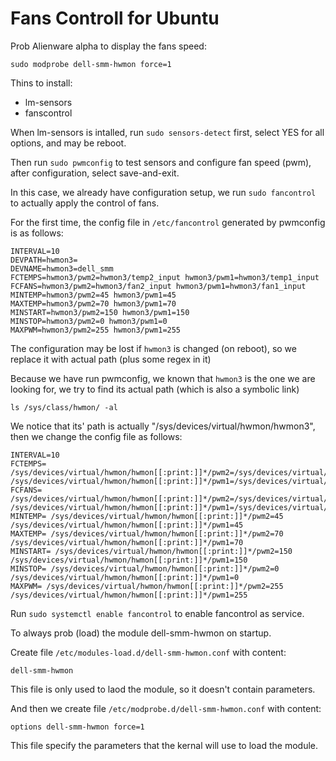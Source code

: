 # Fans Controll for Ubuntu

Prob Alienware alpha to display the fans speed:

```
sudo modprobe dell-smm-hwmon force=1
```

Thins to install:

- lm-sensors
- fanscontrol

When lm-sensors is intalled, run `sudo sensors-detect` first, select YES for all options, and may be reboot.

Then run `sudo pwmconfig` to test sensors and configure fan speed (pwm), after configuration, select save-and-exit.

In this case, we already have configuration setup, we run `sudo fancontrol` to actually apply the control of fans.


For the first time, the config file in `/etc/fancontrol` generated by pwmconfig is as follows:

```
INTERVAL=10
DEVPATH=hwmon3= 
DEVNAME=hwmon3=dell_smm 
FCTEMPS=hwmon3/pwm2=hwmon3/temp2_input hwmon3/pwm1=hwmon3/temp1_input
FCFANS=hwmon3/pwm2=hwmon3/fan2_input hwmon3/pwm1=hwmon3/fan1_input
MINTEMP=hwmon3/pwm2=45 hwmon3/pwm1=45
MAXTEMP=hwmon3/pwm2=70 hwmon3/pwm1=70 
MINSTART=hwmon3/pwm2=150 hwmon3/pwm1=150 
MINSTOP=hwmon3/pwm2=0 hwmon3/pwm1=0 
MAXPWM=hwmon3/pwm2=255 hwmon3/pwm1=255 
```

The configuration may be lost if `hwmon3` is changed (on reboot), so we replace it with actual path (plus some regex in it)

Because we have run pwmconfig, we known that `hwmon3` is the one we are looking for, we try to find its actual path (which is also a symbolic link)

```
ls /sys/class/hwmon/ -al
```

We notice that its' path is actually "/sys/devices/virtual/hwmon/hwmon3", then we change the config file as follows:

```
INTERVAL=10
FCTEMPS= /sys/devices/virtual/hwmon/hwmon[[:print:]]*/pwm2=/sys/devices/virtual/hwmon/hwmon[[:print:]]*/temp2_input /sys/devices/virtual/hwmon/hwmon[[:print:]]*/pwm1=/sys/devices/virtual/hwmon/hwmon[[:print:]]*/temp1_input
FCFANS= /sys/devices/virtual/hwmon/hwmon[[:print:]]*/pwm2=/sys/devices/virtual/hwmon/hwmon[[:print:]]*/fan2_input /sys/devices/virtual/hwmon/hwmon[[:print:]]*/pwm1=/sys/devices/virtual/hwmon/hwmon[[:print:]]*/fan1_input
MINTEMP= /sys/devices/virtual/hwmon/hwmon[[:print:]]*/pwm2=45 /sys/devices/virtual/hwmon/hwmon[[:print:]]*/pwm1=45
MAXTEMP= /sys/devices/virtual/hwmon/hwmon[[:print:]]*/pwm2=70 /sys/devices/virtual/hwmon/hwmon[[:print:]]*/pwm1=70 
MINSTART= /sys/devices/virtual/hwmon/hwmon[[:print:]]*/pwm2=150 /sys/devices/virtual/hwmon/hwmon[[:print:]]*/pwm1=150 
MINSTOP= /sys/devices/virtual/hwmon/hwmon[[:print:]]*/pwm2=0 /sys/devices/virtual/hwmon/hwmon[[:print:]]*/pwm1=0 
MAXPWM= /sys/devices/virtual/hwmon/hwmon[[:print:]]*/pwm2=255 /sys/devices/virtual/hwmon/hwmon[[:print:]]*/pwm1=255 
```

Run `sudo systemctl enable fancontrol` to enable fancontrol as service.

To always prob (load) the module dell-smm-hwmon on startup. 

Create file `/etc/modules-load.d/dell-smm-hwmon.conf` with content: 

```
dell-smm-hwmon
```

This file is only used to laod the module, so it doesn't contain parameters.

And then we create file `/etc/modprobe.d/dell-smm-hwmon.conf` with content: 

```
options dell-smm-hwmon force=1
````

This file specify the parameters that the kernal will use to load the module.